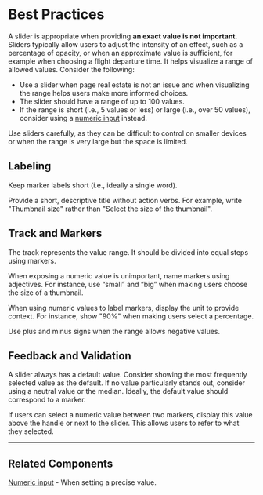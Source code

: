 # Best Practices

A slider is appropriate when providing **an exact value is not important**. Sliders typically allow users to adjust the intensity of an effect, such as a percentage of opacity, or when an approximate value is sufficient, for example when choosing a flight departure time. It helps visualize a range of allowed values. Consider the following:

-   Use a slider when page real estate is not an issue and when visualizing the range helps users make more informed choices.
-   The slider should have a range of up to 100 values.
-   If the range is short (i.e., 5 values or less) or large (i.e., over 50 values), consider using a [numeric input](https://plasma.coveo.com/form/NumericInput) instead.

Use sliders carefully, as they can be difficult to control on smaller devices or when the range is very large but the space is limited.

## Labeling

Keep marker labels short (i.e., ideally a single word).

Provide a short, descriptive title without action verbs. For example, write "Thumbnail size" rather than "Select the size of the thumbnail".

## Track and Markers

The track represents the value range. It should be divided into equal steps using markers.

When exposing a numeric value is unimportant, name markers using adjectives. For instance, use “small” and “big” when making users choose the size of a thumbnail.

When using numeric values to label markers, display the unit to provide context. For instance, show "90%" when making users select a percentage.

Use plus and minus signs when the range allows negative values.

## Feedback and Validation

A slider always has a default value. Consider showing the most frequently selected value as the default. If no value particularly stands out, consider using a neutral value or the median. Ideally, the default value should correspond to a marker.

If users can select a numeric value between two markers, display this value above the handle or next to the slider. This allows users to refer to what they selected.

---

## Related Components

[Numeric input](https://plasma.coveo.com/form/NumericInput) - When setting a precise value.
